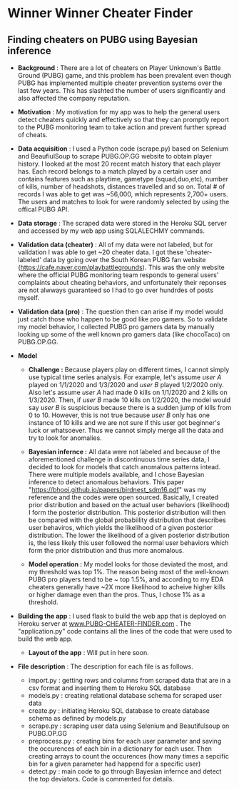 # Winner Winner Cheater Finder

## Finding cheaters on PUBG using Bayesian inference

* __Background__ : There are a lot of cheaters on Player Unknown's Battle Ground (PUBG) game, and this problem has been prevalent even though PUBG has implemented multiple cheater prevention systems over the last few years. This has slashted the number of users significantly and also affected the company reputation.

* __Motivation__ : My motivation for my app was to help the general users detect cheaters quickly and effectively so that they can promptly report to the PUBG monitoring team to take action and prevent further spread of cheats.

* __Data acquisition__ : I used a Python code (scrape.py) based on Selenium and BeaufiulSoup to scrape PUBG.OP.GG website to obtain player history. I looked at the most 20 recent match history that each player has. Each record belongs to a match played by a certain user and contains features such as playtime, gametype (squad,duo,etc), number of kills, number of headshots, distances travelled and so on. Total # of records I was able to get was ~56,000, which represents 2,700+ users. The users and matches to look for were randomly selected by using the offical PUBG API.

* __Data storage__ : The scraped data were stored in the Heroku SQL server and accessed by my web app using SQLALECHMY commands.

* __Validation data (cheater)__ : All of my data were not labeled, but for validation I was able to get ~20 cheater data. I got these 'cheater-labeled' data by going over the South Korean PUBG fan website (https://cafe.naver.com/playbattlegrounds). This was the only website where the official PUBG monitoring team responds to general users' complaints about cheating behaviors, and unfortunately their reponses are not alwways guaranteed so I had to go over hundrdes of posts myself.

* __Validation data (pro)__ : The question then can arise if my model would just catch those who happen to be good like pro gamers. So to validate my model behavior, I collected PUBG pro gamers data by manually looking up some of the well known pro gamers data (like chocoTaco) on PUBG.OP.GG.

* __Model__ 
  - __Challenge :__ Because players play on different times, I cannot simply use typical time series analysis. For example, let's assume *user A* played on 1/1/2020 and 1/3/2020 and *user B* played 1/2/2020 only. Also let's assume *user A* had made 0 kills on 1/1/2020 and 2 kills on 1/3/2020. Then, if *user B* made 10 kills on 1/2/2020, the model would say *user B* is suspicious because there is a sudden jump of kills from 0 to 10. However, this is not true because *user B* only has one instance of 10 kills and we are not sure if this user got beginner's luck or whatsoever. Thus we cannot simply merge all the data and try to look for anomalies. 

  - __Bayesian infernce :__ All data were not labeled and because of the aforementioned challenge in discontinuous time series data, I decided to look for models that catch anomalous patterns intead. There were multiple models available, and I chose Bayesian inference to detect anomalous behaviors. This paper "https://bhooi.github.io/papers/birdnest_sdm16.pdf" was my reference and the codes were open sourced. Basically, I created prior distribution and based on the actual user behaviors (likelihood) I form the posterior distribution. This posterior distribution will then be compared with the global probabiility distribution that describes user behaviros, which yields the likelihood of a given posterior distribution. The lower the likelihood of a given posterior distribution is, the less likely this user followed the normal user behaviors which form the prior distribution and thus more anomalous. 

  - __Model operation :__ My model looks for those deviated the most, and my threshold was top 1%. The reason being most of the well-known PUBG pro players tend to be ~ top 1.5%, and according to my EDA cheaters generally have ~2X more likelihood to acheive higher kills or higher damage even than the pros. Thus, I chose 1% as a threshold.

* __Building the app__ : I used flask to build the web app that is deployed on Heroku server at www.PUBG-CHEATER-FINDER.com . The "application.py" code contains all the lines of the code that were used to build the web app.
  - __Layout of the app__ : Will put in here soon.


* __File description__ : The description for each file is as follows.
   - import.py : getting rows and columns from scraped data that are in a csv format and inserting them to Heroku SQL database
   - models.py : creating relational database schema for scraped user data
   - create.py : initiating Heroku SQL database to create database schema as defined by models.py
   - scrape.py : scraping user data using Selenium and Beautifulsoup on PUBG.OP.GG
   - preprocess.py : creating bins for each user parameter and saving the occurences of each bin in a dictionary for each user. Then creating arrays to count the occurences (how many times a sepcific bin for a given parameter had happend for a specific user)
   - detect.py : main code to go through Bayesian infernce and detect the top deviators. Code is commented for details.
